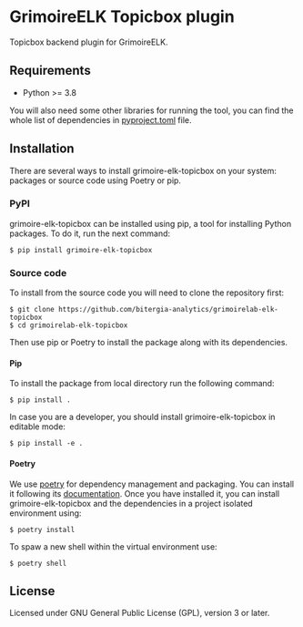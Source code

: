 # GrimoireELK Topicbox plugin

Topicbox backend plugin for GrimoireELK. 

## Requirements

 * Python >= 3.8

You will also need some other libraries for running the tool, you can find the
whole list of dependencies in [pyproject.toml](pyproject.toml) file.

## Installation

There are several ways to install grimoire-elk-topicbox on your system: packages or source 
code using Poetry or pip.

### PyPI

grimoire-elk-topicbox can be installed using pip, a tool for installing Python packages. 
To do it, run the next command:
```
$ pip install grimoire-elk-topicbox
```

### Source code

To install from the source code you will need to clone the repository first:
```
$ git clone https://github.com/bitergia-analytics/grimoirelab-elk-topicbox
$ cd grimoirelab-elk-topicbox
```

Then use pip or Poetry to install the package along with its dependencies.

#### Pip
To install the package from local directory run the following command:
```
$ pip install .
```
In case you are a developer, you should install grimoire-elk-topicbox in editable mode:
```
$ pip install -e .
```

#### Poetry
We use [poetry](https://python-poetry.org/) for dependency management and 
packaging. You can install it following its [documentation](https://python-poetry.org/docs/#installation).
Once you have installed it, you can install grimoire-elk-topicbox and the dependencies in 
a project isolated environment using:
```
$ poetry install
```
To spaw a new shell within the virtual environment use:
```
$ poetry shell
```

## License

Licensed under GNU General Public License (GPL), version 3 or later.
